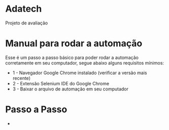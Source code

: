 # Adatech
Projeto de avaliação

# Manual para rodar a automação
Esse é um passo a passo básico para poder rodar a automação corretamente em seu computador, segue abaixo alguns requisitos mínimos:
- 1 - Navegador Google Chrome instalado (verificar a versão mais recente)
- 2 - Extensão Selenium IDE do Google Chrome
- 3 - Baixar o arquivo de automação em seu computador 
# Passo a Passo
- 

